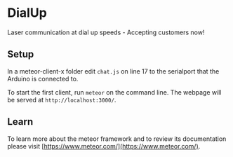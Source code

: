 # DialUp
Laser communication at dial up speeds - Accepting customers now!

## Setup
In a meteor-client-x folder edit `chat.js` on line 17 to the serialport that the Arduino is connected to.

To start the first client, run `meteor` on the command line. The webpage will be served at `http://localhost:3000/`.

## Learn
To learn more about the meteor framework and to review its documentation please visit [https://www.meteor.com/](https://www.meteor.com/).